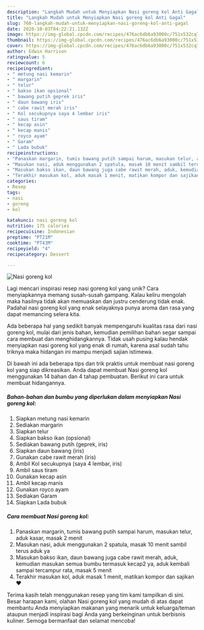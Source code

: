 ```yaml
---
description: "Langkah Mudah untuk Menyiapkan Nasi goreng kol Anti Gagal"
title: "Langkah Mudah untuk Menyiapkan Nasi goreng kol Anti Gagal"
slug: 760-langkah-mudah-untuk-menyiapkan-nasi-goreng-kol-anti-gagal
date: 2020-10-03T04:22:21.132Z
image: https://img-global.cpcdn.com/recipes/476ac6db6a93000c/751x532cq70/nasi-goreng-kol-foto-resep-utama.jpg
thumbnail: https://img-global.cpcdn.com/recipes/476ac6db6a93000c/751x532cq70/nasi-goreng-kol-foto-resep-utama.jpg
cover: https://img-global.cpcdn.com/recipes/476ac6db6a93000c/751x532cq70/nasi-goreng-kol-foto-resep-utama.jpg
author: Edwin Harrison
ratingvalue: 5
reviewcount: 6
recipeingredient:
- " metung nasi kemarin"
- " margarin"
- " telur"
- " bakso ikan opsional"
- " bawang putih geprek iris"
- " daun bawang iris"
- " cabe rawit merah iris"
- " Kol secukupnya saya 4 lembar iris"
- " saus tiram"
- " kecap asin"
- " kecap manis"
- " royco ayam"
- " Garam"
- " Lada bubuk"
recipeinstructions:
- "Panaskan margarin, tumis bawang putih sampai harum, masukan telur, aduk kasar, masak 2 menit"
- "Masukan nasi, aduk menggunakan 2 spatula, masak 10 menit sambil terus aduk ya"
- "Masukan bakso ikan, daun bawang juga cabe rawit merah, aduk, kemudian masukan semua bumbu termasuk kecap2 ya, aduk kembali sampai tercampur rata, masak 5 menit"
- "Terakhir masukan kol, aduk masak 1 menit, matikan kompor dan sajikan ❤️"
categories:
- Resep
tags:
- nasi
- goreng
- kol

katakunci: nasi goreng kol 
nutrition: 175 calories
recipecuisine: Indonesian
preptime: "PT21M"
cooktime: "PT43M"
recipeyield: "4"
recipecategory: Dessert

---
```



![Nasi goreng kol](https://img-global.cpcdn.com/recipes/476ac6db6a93000c/751x532cq70/nasi-goreng-kol-foto-resep-utama.jpg)

Lagi mencari inspirasi resep nasi goreng kol yang unik? Cara menyiapkannya memang susah-susah gampang. Kalau keliru mengolah maka hasilnya tidak akan memuaskan dan justru cenderung tidak enak. Padahal nasi goreng kol yang enak selayaknya punya aroma dan rasa yang dapat memancing selera kita.



Ada beberapa hal yang sedikit banyak mempengaruhi kualitas rasa dari nasi goreng kol, mulai dari jenis bahan, kemudian pemilihan bahan segar sampai cara membuat dan menghidangkannya. Tidak usah pusing kalau hendak menyiapkan nasi goreng kol yang enak di rumah, karena asal sudah tahu triknya maka hidangan ini mampu menjadi sajian istimewa.


Di bawah ini ada beberapa tips dan trik praktis untuk membuat nasi goreng kol yang siap dikreasikan. Anda dapat membuat Nasi goreng kol menggunakan 14 bahan dan 4 tahap pembuatan. Berikut ini cara untuk membuat hidangannya.

<!--inarticleads1-->

##### Bahan-bahan dan bumbu yang diperlukan dalam menyiapkan Nasi goreng kol:

1. Siapkan  metung nasi kemarin
1. Sediakan  margarin
1. Siapkan  telur
1. Siapkan  bakso ikan (opsional)
1. Sediakan  bawang putih (geprek, iris)
1. Siapkan  daun bawang (iris)
1. Gunakan  cabe rawit merah (iris)
1. Ambil  Kol secukupnya (saya 4 lembar, iris)
1. Ambil  saus tiram
1. Gunakan  kecap asin
1. Ambil  kecap manis
1. Gunakan  royco ayam
1. Sediakan  Garam
1. Siapkan  Lada bubuk




<!--inarticleads2-->

##### Cara membuat Nasi goreng kol:

1. Panaskan margarin, tumis bawang putih sampai harum, masukan telur, aduk kasar, masak 2 menit
1. Masukan nasi, aduk menggunakan 2 spatula, masak 10 menit sambil terus aduk ya
1. Masukan bakso ikan, daun bawang juga cabe rawit merah, aduk, kemudian masukan semua bumbu termasuk kecap2 ya, aduk kembali sampai tercampur rata, masak 5 menit
1. Terakhir masukan kol, aduk masak 1 menit, matikan kompor dan sajikan ❤️




Terima kasih telah menggunakan resep yang tim kami tampilkan di sini. Besar harapan kami, olahan Nasi goreng kol yang mudah di atas dapat membantu Anda menyiapkan makanan yang menarik untuk keluarga/teman ataupun menjadi inspirasi bagi Anda yang berkeinginan untuk berbisnis kuliner. Semoga bermanfaat dan selamat mencoba!
